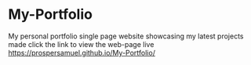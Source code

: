 # My-Portfolio
My personal portfolio single page website showcasing my latest projects made
click the link to view the web-page live https://prospersamuel.github.io/My-Portfolio/

